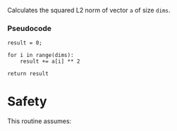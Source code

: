 Calculates the squared L2 norm of vector `a` of size `dims`.

### Pseudocode

```ignore
result = 0;

for i in range(dims):
    result += a[i] ** 2

return result
```

# Safety

This routine assumes: